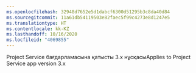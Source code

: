 ```yaml
---
ms.openlocfilehash: 32948d7652e5d1dabcf6300d51295b3c8da40d84
ms.sourcegitcommit: 11a61db54119503e82faec5f99c4273e8d1247e5
ms.translationtype: HT
ms.contentlocale: kk-KZ
ms.lasthandoff: 10/16/2020
ms.locfileid: "4069855"
---
```

<span data-ttu-id="f4dde-101">Project Service бағдарламасына қатысты 3.x нұсқасы</span><span class="sxs-lookup"><span data-stu-id="f4dde-101">Applies to Project Service app version 3.x</span></span>
